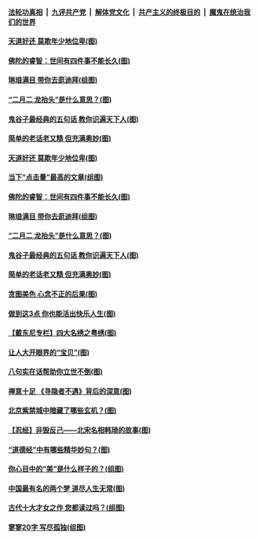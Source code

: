 

####  [法轮功真相](../../../../basic/blob/master/README.md?t=03151701) &nbsp;|&nbsp; [九评共产党](../../../../9ping.md/blob/master/README.md?t=03151701) &nbsp;|&nbsp; [解体党文化](../../../../jtdwh.md/blob/master/README.md?t=03151701)  &nbsp;|&nbsp; [共产主义的终极目的](../../../../gczydzjmd.md/blob/master/README.md?t=03151701) &nbsp;|&nbsp; [魔鬼在统治我们的世界](../../../../mgztzwmdsj.md/blob/master/README.md?t=03151701) 

#### [天道好还 莫欺年少地位卑(图)](../pages/p7/965504.md?t=03151701) 

#### [佛陀的睿智：世间有四件事不能长久(图)](../pages/p7/965532.md?t=03151701) 

#### [琳琅满目 带你去逛迪拜(组图)](../pages/p7/965312.md?t=03151701) 

#### [“二月二 龙抬头”是什么意思？(图)](../pages/p7/965506.md?t=03151701) 

#### [鬼谷子最经典的五句话 教你识遍天下人(图)](../pages/p7/965238.md?t=03151701) 

#### [简单的老话老又糙 但充满奥妙(图)](../pages/p7/965142.md?t=03151701) 

#### [天道好还 莫欺年少地位卑(图)](../pages/p7/965504.md?t=03151701) 

#### [当下“点击量”最高的文章(组图)](../pages/p7/965144.md?t=03151701) 

#### [佛陀的睿智：世间有四件事不能长久(图)](../pages/p7/965532.md?t=03151701) 

#### [琳琅满目 带你去逛迪拜(组图)](../pages/p7/965312.md?t=03151701) 

#### [“二月二 龙抬头”是什么意思？(图)](../pages/p7/965506.md?t=03151701) 

#### [鬼谷子最经典的五句话 教你识遍天下人(图)](../pages/p7/965238.md?t=03151701) 

#### [简单的老话老又糙 但充满奥妙(图)](../pages/p7/965142.md?t=03151701) 

#### [贪图美色 心念不正的后果(图)](../pages/p7/965329.md?t=03151701) 

#### [做到这3点 你也能活出快乐人生(图)](../pages/p7/964420.md?t=03151701) 

#### [【戴东尼专栏】四大名绣之粤绣(图)](../pages/p7/958099.md?t=03151701) 

#### [让人大开眼界的“宝贝”(图)](../pages/p7/965325.md?t=03151701) 

#### [八句实在话帮助你立世不倒(图)](../pages/p7/963628.md?t=03151701) 

#### [禅意十足 《寻隐者不遇》背后的深意(图)](../pages/p7/965246.md?t=03151701) 

#### [北京紫禁城中暗藏了哪些玄机？(图)](../pages/p7/964900.md?t=03151701) 

#### [【忍经】非毁反己——北宋名相韩琦的故事(图)](../pages/p7/965201.md?t=03151701) 

#### [“道德经”中有哪些精华妙句？(图)](../pages/p7/963928.md?t=03151701) 

#### [你心目中的“美”是什么样子的？(组图)](../pages/p7/965084.md?t=03151701) 

#### [中国最有名的两个梦 道尽人生无常(图)](../pages/p7/965083.md?t=03151701) 

#### [古代十大才女之作 您都读过吗？(组图)](../pages/p7/964034.md?t=03151701) 

#### [寥寥20字 写尽孤独(组图)](../pages/p7/964091.md?t=03151701) 

